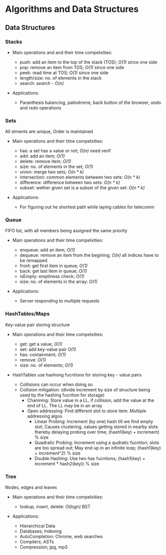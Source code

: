 # Algorithms and Data Structures

## Data Structures

### Stacks

- Main operations and and their time compelxities:

  - push: add an item to the top of the stack (TOS); *O(1)* since one side
  - pop: remove an item from TOS; *O(1)* since one side
  - peek: read itme at TOS; *O(1)* since one side
  - length/size: no. of elements in the stack
  - search: _search_ - *O(n)*

- Applications:

  - Paranthesis balancing, palindrome, back button of the browser, undo and redo operations

### Sets

  All elments are unique, Order is maintained

- Main operations and their time compelxities:

  - has: a set has a value or not; *O(n)* need verif
  - add: add an item; *O(1)*
  - delete: remove item; *O(1)*
  - size: no. of elements in the set; *O(1)*
  - union: merge two sets; *O(n * k)*
  - intersection: common elements between two sets: *O(n * k)*
  - difference: difference between two sets: *O(n * k)*
  - subset: wether given set is a subset of the given set: *O(n * k)*

- Applications:

  - For figuring out he shortest path while laying cables for telecomm

### Queue

  FIFO list, with all members being assigned the same priority

- Main operations and their time compelxities:

  - enqueue: add an item; *O(1)*
  - dequeue: remove an item from the begining; *O(n)* all indices have to be remapped
  - front: get first item in queue; *O(1)*
  - back: get last item in queue; *O(1)*
  - isEmpty: emptiness check; *O(1)*
  - size: no. of elements in the array: *O(1)*

- Applications:

  - Server responding to multiple requests

### HashTables/Maps

  Key-value pair storing structure

- Main operations and their time compelxities:

  - get: get a value; *O(1)*
  - set: add key-value pair *O(1)*
  - has: containment; *O(1)*
  - remove: *O(1)*
  - size: no. of elements; *O(1)*

- HashTables use hashong fucntions for storing key - value pairs

  - Collisions can occur when doing so
  - Collision mitigation: (divide increment by size of structure being used by the hashing fucntion for storage)
    - Chanining: Store value in a LL, if collision, add the value at the end of LL. The LL may be in an array
    - Open addressing: Find different slot to store item. Multiple addressing algos
      - Linear Probing: Increment (by one) hash till we find empty slot; Causes clustering, values getting stored in nearby slots thereby delaying probing over time; (hash1(key) + increment) % size
      - Quadratic Probing: Increment using a qudratic fucntion; slots are too spread out; May end up in an infinite loop; (hash1(key) + increment^2) % size
      - Double Hashing: Use two has fucntions; (hash1(key) + increment * hash2(key)) % size

### Tree

  Nodes, edges and leaves

- Main operations and their time compelxities:

  - lookup, insert, delete: *O(logn)* BST

- Applications:

  - Hierarchical Data
  - Databases; Indexing
  - AutoCompletion: Chrome, web searches
  - Compilers; ASTs
  - Compression; jpg, mp3
